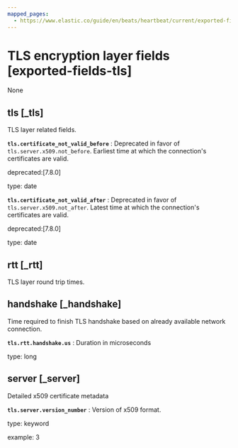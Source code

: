 ```yaml
---
mapped_pages:
  - https://www.elastic.co/guide/en/beats/heartbeat/current/exported-fields-tls.html
---
```


# TLS encryption layer fields [exported-fields-tls]

None

## tls [_tls]

TLS layer related fields.

**`tls.certificate_not_valid_before`**
:   Deprecated in favor of `tls.server.x509.not_before`. Earliest time at which the connection's certificates are valid.

deprecated:[7.8.0]

type: date


**`tls.certificate_not_valid_after`**
:   Deprecated in favor of `tls.server.x509.not_after`. Latest time at which the connection's certificates are valid.

deprecated:[7.8.0]

type: date


## rtt [_rtt]

TLS layer round trip times.

## handshake [_handshake]

Time required to finish TLS handshake based on already available network connection.

**`tls.rtt.handshake.us`**
:   Duration in microseconds

type: long


## server [_server]

Detailed x509 certificate metadata

**`tls.server.version_number`**
:   Version of x509 format.

type: keyword

example: 3


